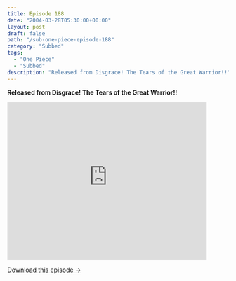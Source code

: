 ```yaml
---
title: Episode 188
date: "2004-03-28T05:30:00+00:00"
layout: post
draft: false
path: "/sub-one-piece-episode-188"
category: "Subbed"
tags:
  - "One Piece"
  - "Subbed"
description: "Released from Disgrace! The Tears of the Great Warrior!!"
---
```


**Released from Disgrace! The Tears of the Great Warrior!!**

<iframe width="640" height="360" src="https://www.rapidvideo.com/e/FXQGJDK09X" frameborder="0" marginwidth=0 marginheight=0 scrolling=no allowfullscreen style="max-width:90%;"></iframe>

<a href="http://ouo.io/qs/eCodkFEQ?s=https://www.rapidvideo.com/d/FXQGJDK09X" class="styled_a">Download this episode →</a>

